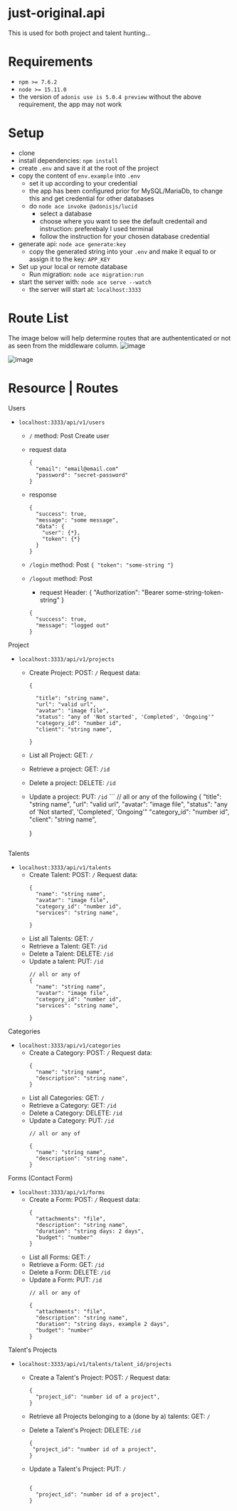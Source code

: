 # just-original.api
This is used for both project and talent hunting...

# Requirements
- `npm >= 7.6.2`
- `node >= 15.11.0`
- the version of `adonis use is 5.0.4 preview`
without the above requirement, the app may not work
# Setup
- clone
- install dependencies: `npm install`
- create `.env` and save it at the root of the project
- copy the content of `env.example` into `.env`
  - set it up according to your credential
  - the app has been configured prior for MySQL/MariaDb, to change this and get credential for other databases
  - do `node ace invoke @adonisjs/lucid`
    - select a database
    - choose where you want to see the default credentail and instruction: preferebaly I used terminal
    - follow the instruction for your chosen database credential
- generate api: `node ace generate:key` 
  - copy the generated string into your `.env` and make it equal to or assign it to the key: `APP_KEY`
- Set up your local or remote database
  - Run migration: `node ace migration:run`
- start the server with: `node ace serve --watch`
  - the server will start at: `localhost:3333`

# Route List

The image below will help determine routes that are authententicated or not as seen from the middleware column.
![image](https://user-images.githubusercontent.com/31221649/112314338-331f8f00-8ca9-11eb-8163-9e1579728bf8.png)

![image](https://user-images.githubusercontent.com/31221649/112314455-59452f00-8ca9-11eb-8b8e-691e381f36ce.png)

# Resource | Routes
Users
- `localhost:3333/api/v1/users`
  - `/` method: Post Create user
  - request data
    ```
    {
      "email": "email@email.com"
      "password": "secret-password"
    }
    ```

  - response
    ```
    {
      "success": true,
      "message": "some message",
      "data": {
        "user": {*},
        "token": {*}
      }
    }
    ```

  - `/login` method: Post
    ```{ "token": "some-string "}```

  - `/logout` method: Post 
    - request Header: { "Authorization": "Bearer some-string-token-string" }
    ```
    {
      "success": true,
      "message": "logged out"
    }
    ```
Project 
- `localhost:3333/api/v1/projects`
  - Create Project: POST: `/`
  Request data:
    ```
    {

      "title": "string name",
      "url": "valid url",
      "avatar": "image file",
      "status": "any of 'Not started', 'Completed', 'Ongoing'"
      "category_id": "number id",
      "client": "string name",

    }
    ```
  - List all Project: GET: `/`
  - Retrieve a project: GET: `/id`
  - Delete a project: DELETE: `/id`
  - Update a project: PUT: `/id`
        ```
    // all or any of the following
    {
      "title": "string name",
      "url": "valid url",
      "avatar": "image file",
      "status": "any of 'Not started', 'Completed', 'Ongoing'"
      "category_id": "number id",
      "client": "string name",

    }
    ```

Talents 
- `localhost:3333/api/v1/talents`
  - Create Talent: POST: `/`
  Request data:
    ```
    {
      "name": "string name",
      "avatar": "image file",
      "category_id": "number id",
      "services": "string name",

    }
    ```
  - List all Talents: GET: `/`
  - Retrieve a Talent: GET: `/id`
  - Delete a Talent: DELETE: `/id`
  - Update a talent: PUT: `/id`
    ```
    // all or any of
    {
      "name": "string name",
      "avatar": "image file",
      "category_id": "number id",
      "services": "string name",

    }
    ```


Categories 
- `localhost:3333/api/v1/categories`
  - Create a Category: POST: `/`
  Request data:
    ```
    {
      "name": "string name",
      "description": "string name",
    }
    ```
  - List all Categories: GET: `/`
  - Retrieve a Category: GET: `/id`
  - Delete a Category: DELETE: `/id`
  - Update a Category: PUT: `/id`
    ```
    // all or any of
  
    {
      "name": "string name",
      "description": "string name",
    }
    ```


Forms (Contact Form) 
- `localhost:3333/api/v1/forms`
  - Create a Form: POST: `/`
  Request data:
    ```
    {
      "attachments": "file",
      "description": "string name",
      "duration": "string days: 2 days",
      "budget": "number"
    }
    ```
  - List all Forms: GET: `/`
  - Retrieve a Form: GET: `/id`
  - Delete a Form: DELETE: `/id`
  - Update a Form: PUT: `/id`
    ```
    // all or any of
  
    {
      "attachments": "file",
      "description": "string name",
      "duration": "string days, example 2 days",
      "budget": "number"
    }
    ```

Talent's Projects 
- `localhost:3333/api/v1/talents/talent_id/projects`
  - Create a Talent's Project: POST: `/`
  Request data:
    ```
    {
      "project_id": "number id of a project",
    }
    ```

  - Retrieve all Projects belonging to a (done by a)  talents: GET: `/`

  - Delete a Talent's Project: DELETE: `/id`
     ```
    {
      "project_id": "number id of a project",
    }
    ```

  - Update a Talent's Project: PUT: `/`
    ```
  
    {
      "project_id": "number id of a project",
    }
    ```
